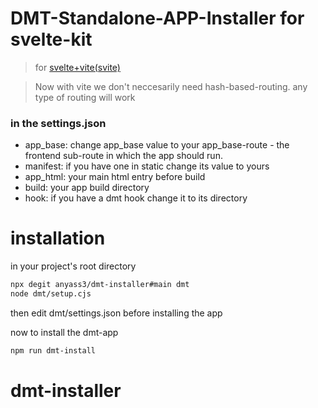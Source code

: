 # DMT-Standalone-APP-Installer for svelte-kit

> for [svelte+vite(svite)](https://github.com/Anyass3/dmt-installer/tree/svite)

> Now with vite we don't neccesarily need hash-based-routing.
> any type of routing will work

### in the settings.json

- app_base: change app_base value to your app_base-route - the frontend sub-route in which the app should run.
- manifest: if you have one in static change its value to yours
- app_html: your main html entry before build
- build: your app build directory
- hook: if you have a dmt hook change it to its directory

# installation

in your project's root directory

```bash
npx degit anyass3/dmt-installer#main dmt
node dmt/setup.cjs
```

then edit dmt/settings.json before installing the app

now to install the dmt-app

```bash
npm run dmt-install
```

# dmt-installer
